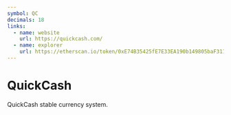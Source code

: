 ```yaml
---
symbol: QC
decimals: 18
links:
  - name: website
    url: https://quickcash.com/
  - name: explorer
    url: https://etherscan.io/token/0xE74B35425fE7E33EA190b149805baF31139a8290
---
```


# QuickCash

QuickCash stable currency system.
